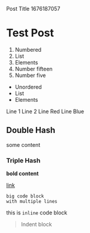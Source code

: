 Post Title
1676187057
# Test Post

1. Numbered
2. List
3. Elements
4. Number fifteen
5. Number five

- Unordered
- List
- Elements

Line 1
Line 2
Line Red
Line Blue

## Double Hash

some content

### Triple Hash

**bold content**

[link](https://google.com)

```
big code block
with multiple lines
```

this is `inline` code block

> Indent block

